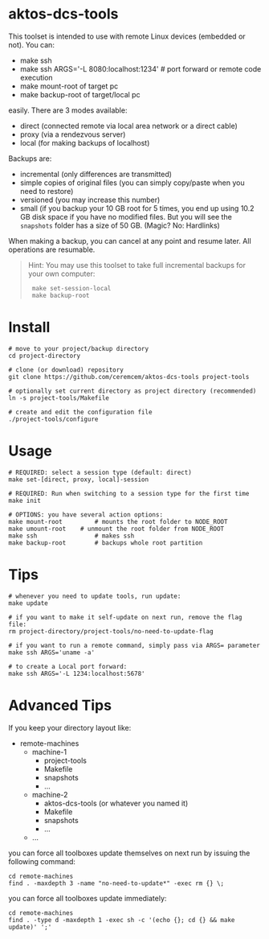 # aktos-dcs-tools 

This toolset is intended to use with remote Linux devices (embedded or not). You can:

* make ssh
* make ssh ARGS='-L 8080:localhost:1234' # port forward or remote code execution
* make mount-root of target pc
* make backup-root of target/local pc

easily. There are 3 modes available: 

* direct (connected remote via local area network or a direct cable)
* proxy (via a rendezvous server) 
* local (for making backups of localhost)

Backups are: 

* incremental (only differences are transmitted) 
* simple copies of original files (you can simply copy/paste when you need to restore)
* versioned (you may increase this number)
* small (if you backup your 10 GB root for 5 times, you end up using 10.2 GB disk space if you have no modified files. But you will see the `snapshots` folder has a size of 50 GB. (Magic? No: Hardlinks)

When making a backup, you can cancel at any point and resume later. All operations are resumable.

> Hint: You may use this toolset to take full incremental backups for your own computer: 
>    
>      make set-session-local 
>      make backup-root

# Install


	# move to your project/backup directory
	cd project-directory

	# clone (or download) repository
	git clone https://github.com/ceremcem/aktos-dcs-tools project-tools
	
	# optionally set current directory as project directory (recommended)
	ln -s project-tools/Makefile 

	# create and edit the configuration file
	./project-tools/configure
	
# Usage

	# REQUIRED: select a session type (default: direct)
	make set-[direct, proxy, local]-session 

	# REQUIRED: Run when switching to a session type for the first time 
	make init
	
	# OPTIONS: you have several action options: 
	make mount-root         # mounts the root folder to NODE_ROOT
	make umount-root 	# unmount the root folder from NODE_ROOT 
	make ssh                # makes ssh 
	make backup-root        # backups whole root partition 
	
# Tips 

	# whenever you need to update tools, run update: 
	make update 
	
	# if you want to make it self-update on next run, remove the flag file: 
	rm project-directory/project-tools/no-need-to-update-flag
	
	# if you want to run a remote command, simply pass via ARGS= parameter
	make ssh ARGS='uname -a'
	
	# to create a Local port forward: 
	make ssh ARGS='-L 1234:localhost:5678'
	
# Advanced Tips

If you keep your directory layout like: 

+ remote-machines
  + machine-1
    + project-tools
    + Makefile
    + snapshots
    + ...
  + machine-2
    + aktos-dcs-tools (or whatever you named it)
    + Makefile
    + snapshots
    + ...
  + ...
 
you can force all toolboxes update themselves on next run by issuing the following command: 

```
cd remote-machines 
find . -maxdepth 3 -name "no-need-to-update*" -exec rm {} \;
```

you can force all toolboxes update immediately: 

```
cd remote-machines 
find . -type d -maxdepth 1 -exec sh -c '(echo {}; cd {} && make update)' ';'
```


